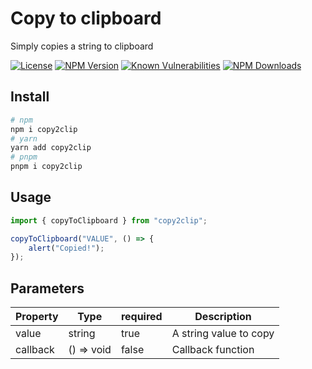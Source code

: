 # Copy to clipboard

Simply copies a string to clipboard

[![License](https://img.shields.io/npm/l/copy2clip.svg)](https://www.npmjs.com/package/copy2clip)
[![NPM Version](https://img.shields.io/npm/v/copy2clip.svg)](https://www.npmjs.com/package/copy2clip)
[![Known Vulnerabilities](https://snyk.io/test/github/marshallku/react-postscribe/badge.svg)](https://snyk.io/test/github/marshallku/copy2clip)
[![NPM Downloads](https://img.shields.io/npm/dm/copy2clip.svg)](https://www.npmjs.com/package/copy2clip)

## Install

```bash
# npm
npm i copy2clip
# yarn
yarn add copy2clip
# pnpm
pnpm i copy2clip
```

## Usage

```ts
import { copyToClipboard } from "copy2clip";

copyToClipboard("VALUE", () => {
    alert("Copied!");
});
```

## Parameters

| Property | Type       | required | Description            |
| -------- | ---------- | -------- | ---------------------- |
| value    | string     | true     | A string value to copy |
| callback | () => void | false    | Callback function      |
